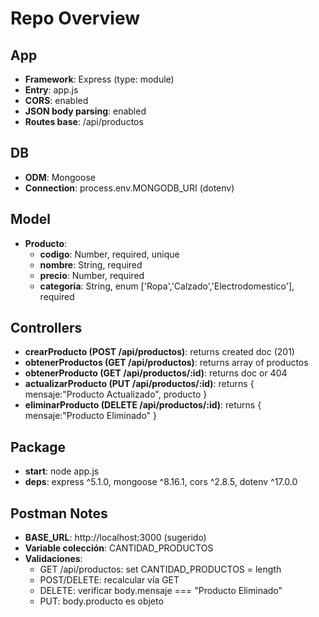 # Repo Overview

## App

- **Framework**: Express (type: module)
- **Entry**: app.js
- **CORS**: enabled
- **JSON body parsing**: enabled
- **Routes base**: /api/productos

## DB

- **ODM**: Mongoose
- **Connection**: process.env.MONGODB_URI (dotenv)

## Model

- **Producto**:
  - **codigo**: Number, required, unique
  - **nombre**: String, required
  - **precio**: Number, required
  - **categoria**: String, enum ['Ropa','Calzado','Electrodomestico'], required

## Controllers

- **crearProducto (POST /api/productos)**: returns created doc (201)
- **obtenerProductos (GET /api/productos)**: returns array of productos
- **obtenerProducto (GET /api/productos/:id)**: returns doc or 404
- **actualizarProducto (PUT /api/productos/:id)**: returns { mensaje:"Producto Actualizado", producto }
- **eliminarProducto (DELETE /api/productos/:id)**: returns { mensaje:"Producto Eliminado" }

## Package

- **start**: node app.js
- **deps**: express ^5.1.0, mongoose ^8.16.1, cors ^2.8.5, dotenv ^17.0.0

## Postman Notes

- **BASE_URL**: http://localhost:3000 (sugerido)
- **Variable colección**: CANTIDAD_PRODUCTOS
- **Validaciones**:
  - GET /api/productos: set CANTIDAD_PRODUCTOS = length
  - POST/DELETE: recalcular vía GET
  - DELETE: verificar body.mensaje === "Producto Eliminado"
  - PUT: body.producto es objeto
